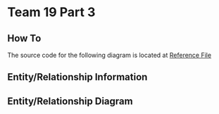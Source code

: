 # Team 19 Part 3
## How To
The source code for the following diagram is located at [Reference File]( ERDiagram_Source.md ) 
## Entity/Relationship Information
## Entity/Relationship Diagram
